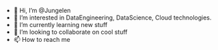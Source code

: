 - 👋 Hi, I’m @Jungelen
- 👀 I’m interested in DataEngineering, DataScience, Cloud technologies.
- 🌱 I’m currently learning new stuff
- 💞️ I’m looking to collaborate on cool stuff
- 📫 How to reach me 

<!---
Depaccu/Depaccu is a ✨ special ✨ repository because its `README.md` (this file) appears on your GitHub profile.
You can click the Preview link to take a look at your changes.
--->
